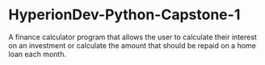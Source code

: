 # HyperionDev-Python-Capstone-1
A finance calculator program that allows the user to calculate their interest on an investment or calculate the amount that should be repaid on a home loan each month.

